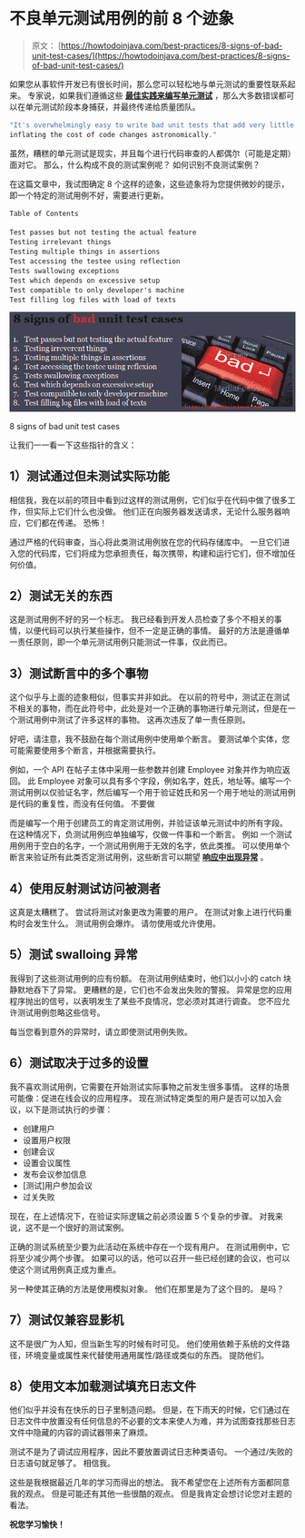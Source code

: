 # 不良单元测试用例的前 8 个迹象

> 原文： [https://howtodoinjava.com/best-practices/8-signs-of-bad-unit-test-cases/](https://howtodoinjava.com/best-practices/8-signs-of-bad-unit-test-cases/)

如果您从事软件开发已有很长时间，那么您可以轻松地与单元测试的重要性联系起来。 专家说，如果我们遵循这些 [**最佳实践来编写单元测试**](//howtodoinjava.com/best-practices/unit-testing-best-practices-junit-reference-guide/ "Unit testing best practices : Junit Reference guide") ，那么大多数错误都可以在单元测试阶段本身捕获，并最终传递给质量团队。

```java
"It's overwhelmingly easy to write bad unit tests that add very little value to a project while 
inflating the cost of code changes astronomically."
```

虽然，糟糕的单元测试是现实，并且每个进行代码审查的人都偶尔（可能是定期）面对它。 那么，什么构成不良的测试案例呢？ 如何识别不良测试案例？

在这篇文章中，我试图确定 8 个这样的迹象，这些迹象将为您提供微妙的提示，即一个特定的测试用例不好，需要进行更新。

```java
Table of Contents

Test passes but not testing the actual feature
Testing irrelevant things
Testing multiple things in assertions
Test accessing the testee using reflection
Tests swallowing exceptions
Test which depends on excessive setup
Test compatible to only developer's machine
Test filling log files with load of texts
```

![bad unit test cases](img/286b9841e9595a53ec317e274fabd3d4.png "bad unit test cases")

8 signs of bad unit test cases



让我们一一看一下这些指针的含义：

## 1）测试通过但未测试实际功能

相信我，我在以前的项目中看到过这样的测试用例，它们似乎在代码中做了很多工作，但实际上它们什么也没做。 他们正在向服务器发送请求，无论什么服务器响应，它们都在传递。 恐怖！

通过严格的代码审查，当心将此类测试用例放在您的代码存储库中。 一旦它们进入您的代码库，它们将成为您承担责任，每次携带，构建和运行它们，但不增加任何价值。

## 2）测试无关的东西

这是测试用例不好的另一个标志。 我已经看到开发人员检查了多个不相关的事情，以便代码可以执行某些操作，但不一定是正确的事情。 最好的方法是遵循单一责任原则，即一个单元测试用例只能测试一件事，仅此而已。

## 3）测试断言中的多个事物

这个似乎与上面的迹象相似，但事实并非如此。 在以前的符号中，测试正在测试不相关的事物，而在此符号中，此处是对一个正确的事物进行单元测试，但是在一个测试用例中测试了许多这样的事物。 这再次违反了单一责任原则。

好吧，请注意，我不鼓励在每个测试用例中使用单个断言。 要测试单个实体，您可能需要使用多个断言，并根据需要执行。

例如，一个 API 在帖子主体中采用一些参数并创建 Employee 对象并作为响应返回。 此 Employee 对象可以具有多个字段，例如名字，姓氏，地址等。编写一个测试用例以仅验证名字，然后编写一个用于验证姓氏和另一个用于地址的测试用例是代码的重复性，而没有任何值。 不要做

而是编写一个用于创建员工的肯定测试用例，并验证该单元测试中的所有字段。 在这种情况下，负测试用例应单独编写，仅做一件事和一个断言。 例如 一个测试用例用于空白的名字，一个测试用例用于无效的名字，依此类推。 可以使用单个断言来验证所有此类否定测试用例，这些断言可以期望 [**响应中出现异常**](//howtodoinjava.com/junit/junit-testcases-which-expects-exception-on-runtime/ "Junit testcases which expects exception on runtime") 。

## 4）使用反射测试访问被测者

这真是太糟糕了。 尝试将测试对象更改为需要的用户。 在测试对象上进行代码重构时会发生什么。 测试用例会爆炸。 请勿使用或允许使用。

## 5）测试 swalloing 异常

我得到了这些测试用例的应有份额。 在测试用例结束时，他们以小小的 catch 块静默地吞下了异常。 更糟糕的是，它们也不会发出失败的警报。 异常是您的应用程序抛出的信号，以表明发生了某些不良情况，您必须对其进行调查。 您不应允许测试用例忽略这些信号。

每当您看到意外的异常时，请立即使测试用例失败。

## 6）测试取决于过多的设置

我不喜欢测试用例，它需要在开始测试实际事物之前发生很多事情。 这样的场景可能像：促进在线会议的应用程序。 现在测试特定类型的用户是否可以加入会议，以下是测试执行的步骤：

*   创建用户
*   设置用户权限
*   创建会议
*   设置会议属性
*   发布会议参加信息
*   [测试]用户参加会议
*   过关失败

现在，在上述情况下，在验证实际逻辑之前必须设置 5 个复杂的步骤。 对我来说，这不是一个很好的测试案例。

正确的测试系统至少要为此活动在系统中存在一个现有用户。 在测试用例中，它将至少减少两个步骤。 如果可以的话，他可以召开一些已经创建的会议，也可以使这个测试用例真正成为重点。

另一种使其正确的方法是使用模拟对象。 他们在那里是为了这个目的。 是吗？

## 7）测试仅兼容显影机

这不是很广为人知，但当新生写的时候有时可见。 他们使用依赖于系统的文件路径，环境变量或属性来代替使用通用属性/路径或类似的东西。 提防他们。

## 8）使用文本加载测试填充日志文件

他们似乎并没有在快乐的日子里制造问题。 但是，在下雨天的时候，它们通过在日志文件中放置没有任何信息的不必要的文本来使人为难，并为试图查找那些日志文件中隐藏的内容的调试器带来了麻烦。

测试不是为了调试应用程序，因此不要放置调试日志种类语句。 一个通过/失败的日志语句就足够了。 相信我。

这些是我根据最近几年的学习而得出的想法。 我不希望您在上述所有方面都同意我的观点。 但是可能还有其他一些很酷的观点。 但是我肯定会想讨论您对主题的看法。

**祝您学习愉快！**